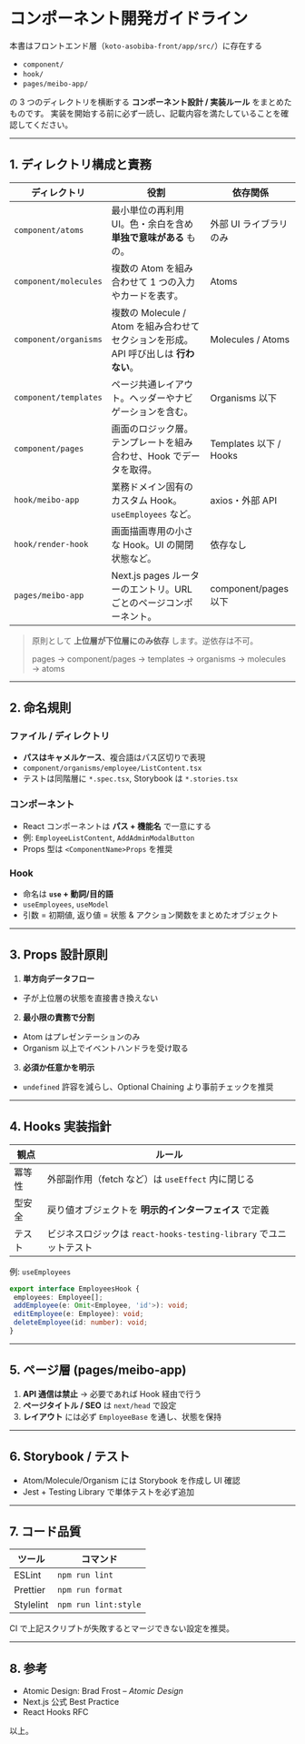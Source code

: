 # コンポーネント開発ガイドライン

本書はフロントエンド層（`koto-asobiba-front/app/src/`）に存在する

* `component/`
* `hook/`
* `pages/meibo-app/`

の 3 つのディレクトリを横断する **コンポーネント設計 / 実装ルール** をまとめたものです。
実装を開始する前に必ず一読し、記載内容を満たしていることを確認してください。

---

## 1. ディレクトリ構成と責務

| ディレクトリ | 役割 | 依存関係 |
|--------------|------|-----------|
| `component/atoms`      | 最小単位の再利用 UI。色・余白を含め **単独で意味がある** もの。 | 外部 UI ライブラリのみ |
| `component/molecules`  | 複数の Atom を組み合わせて 1 つの入力やカードを表す。 | Atoms |
| `component/organisms`  | 複数の Molecule / Atom を組み合わせてセクションを形成。API 呼び出しは **行わない**。 | Molecules / Atoms |
| `component/templates`  | ページ共通レイアウト。ヘッダーやナビゲーションを含む。 | Organisms 以下 |
| `component/pages`      | 画面のロジック層。テンプレートを組み合わせ、Hook でデータを取得。 | Templates 以下 / Hooks |
| `hook/meibo-app`       | 業務ドメイン固有のカスタム Hook。`useEmployees` など。 | axios・外部 API |
| `hook/render-hook`     | 画面描画専用の小さな Hook。UI の開閉状態など。 | 依存なし |
| `pages/meibo-app`      | Next.js pages ルーターのエントリ。URL ごとのページコンポーネント。 | component/pages 以下 |

> 原則として **上位層が下位層にのみ依存** します。逆依存は不可。
>
> pages → component/pages → templates → organisms → molecules → atoms

---

## 2. 命名規則

### ファイル / ディレクトリ
- **パスはキャメルケース**、複合語はパス区切りで表現
 - `component/organisms/employee/ListContent.tsx`
- テストは同階層に `*.spec.tsx`, Storybook は `*.stories.tsx`

### コンポーネント
- React コンポーネントは **パス + 機能名** で一意にする
 - 例: `EmployeeListContent`, `AddAdminModalButton`
- Props 型は `<ComponentName>Props` を推奨

### Hook
- 命名は **`use` + 動詞/目的語**
 - `useEmployees`, `useModel`
- 引数 = 初期値, 返り値 = 状態 & アクション関数をまとめたオブジェクト

---

## 3. Props 設計原則

1. **単方向データフロー**
  - 子が上位層の状態を直接書き換えない
2. **最小限の責務で分割**
  - Atom はプレゼンテーションのみ
  - Organism 以上でイベントハンドラを受け取る
3. **必須か任意かを明示**
  - `undefined` 許容を減らし、Optional Chaining より事前チェックを推奨

---

## 4. Hooks 実装指針

| 観点 | ルール |
|------|--------|
| 冪等性 | 外部副作用（fetch など）は `useEffect` 内に閉じる |
| 型安全 | 戻り値オブジェクトを **明示的インターフェイス** で定義 |
| テスト | ビジネスロジックは `react-hooks-testing-library` でユニットテスト |

例: `useEmployees`
```ts
export interface EmployeesHook {
 employees: Employee[];
 addEmployee(e: Omit<Employee, 'id'>): void;
 editEmployee(e: Employee): void;
 deleteEmployee(id: number): void;
}
```

---

## 5. ページ層 (pages/meibo-app)

1. **API 通信は禁止** → 必要であれば Hook 経由で行う
2. **ページタイトル / SEO** は `next/head` で設定
3. **レイアウト** には必ず `EmployeeBase` を通し、状態を保持

---

## 6. Storybook / テスト

- Atom/Molecule/Organism には Storybook を作成し UI 確認
- Jest + Testing Library で単体テストを必ず追加

---

## 7. コード品質

| ツール | コマンド |
|--------|----------|
| ESLint | `npm run lint` |
| Prettier | `npm run format` |
| Stylelint | `npm run lint:style` |

CI で上記スクリプトが失敗するとマージできない設定を推奨。

---

## 8. 参考

- Atomic Design: Brad Frost – *Atomic Design*
- Next.js 公式 Best Practice
- React Hooks RFC

以上。

